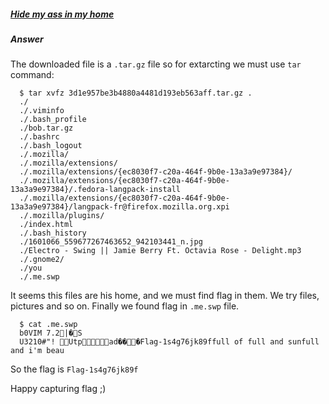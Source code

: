 ##### [Hide my ass in my home](http://ringzer0team.com/challenges/65)
##### Answer
The downloaded file is a `.tar.gz` file so for extarcting we must use `tar` command:
```
  $ tar xvfz 3d1e957be3b4880a4481d193eb563aff.tar.gz .
  ./
  ./.viminfo
  ./.bash_profile
  ./bob.tar.gz
  ./.bashrc
  ./.bash_logout
  ./.mozilla/
  ./.mozilla/extensions/
  ./.mozilla/extensions/{ec8030f7-c20a-464f-9b0e-13a3a9e97384}/
  ./.mozilla/extensions/{ec8030f7-c20a-464f-9b0e-13a3a9e97384}/.fedora-langpack-install
  ./.mozilla/extensions/{ec8030f7-c20a-464f-9b0e-13a3a9e97384}/langpack-fr@firefox.mozilla.org.xpi
  ./.mozilla/plugins/
  ./index.html
  ./.bash_history
  ./1601066_559677267463652_942103441_n.jpg
  ./Electro - Swing || Jamie Berry Ft. Octavia Rose - Delight.mp3
  ./.gnome2/
  ./you
  ./.me.swp
```
It seems this files are his home, and we must find flag in them. We try files, pictures and so on. Finally we found flag in `.me.swp` file.
```
  $ cat .me.swp
  b0VIM 7.2|�S
  U3210#"! Utpad���Flag-1s4g76jk89ffull of full and sunfull and i'm beau
```
So the flag is `Flag-1s4g76jk89f`

Happy capturing flag ;)
